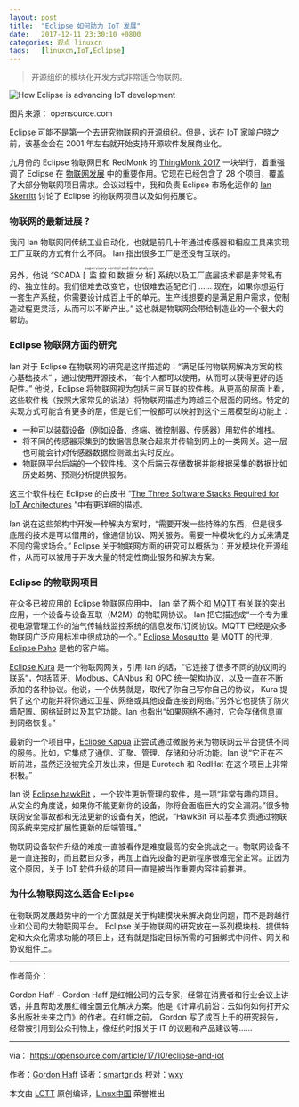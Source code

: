 ```yaml
---
layout: post
title:	"Eclipse 如何助力 IoT 发展"
date:	2017-12-11 23:30:10 +0800 
categories:	观点 linuxcn 
tags:	[linuxcn,IoT,Eclipse]
---
```




> 
> 开源组织的模块化开发方式非常适合物联网。
> 
> 
> 


![How Eclipse is advancing IoT development](/Asserts/Images//attachment/album/201712/11/233019xkql6hj2hsyhadll.png "How Eclipse is advancing IoT development")


图片来源： opensource.com


[Eclipse](https://www.eclipse.org/home/) 可能不是第一个去研究物联网的开源组织。但是，远在 IoT 家喻户晓之前，该基金会在 2001 年左右就开始支持开源软件发展商业化。


九月份的 Eclipse 物联网日和 RedMonk 的 [ThingMonk 2017](http://thingmonk.com/) 一块举行，着重强调了 Eclipse 在 [物联网发展](https://iot.eclipse.org/) 中的重要作用。它现在已经包含了 28 个项目，覆盖了大部分物联网项目需求。会议过程中，我和负责 Eclipse 市场化运作的 [Ian Skerritt](https://twitter.com/ianskerrett) 讨论了 Eclipse 的物联网项目以及如何拓展它。


### 物联网的最新进展？


我问 Ian 物联网同传统工业自动化，也就是前几十年通过传感器和相应工具来实现工厂互联的方式有什么不同。 Ian 指出很多工厂是还没有互联的。


另外，他说 “SCADA [<ruby> 监控和数据分析 <rt>  supervisory control and data analysis </rt></ruby>] 系统以及工厂底层技术都是非常私有的、独立性的。我们很难去改变它，也很难去适配它们 …… 现在，如果你想运行一套生产系统，你需要设计成百上千的单元。生产线想要的是满足用户需求，使制造过程更灵活，从而可以不断产出。” 这也就是物联网会带给制造业的一个很大的帮助。


### Eclipse 物联网方面的研究


Ian 对于 Eclipse 在物联网的研究是这样描述的：“满足任何物联网解决方案的核心基础技术” ，通过使用开源技术，“每个人都可以使用，从而可以获得更好的适配性。” 他说，Eclipse 将物联网视为包括三层互联的软件栈。从更高的层面上看，这些软件栈（按照大家常见的说法）将物联网描述为跨越三个层面的网络。特定的实现方式可能含有更多的层，但是它们一般都可以映射到这个三层模型的功能上：


* 一种可以装载设备（例如设备、终端、微控制器、传感器）用软件的堆栈。
* 将不同的传感器采集到的数据信息聚合起来并传输到网上的一类网关。这一层也可能会针对传感器数据检测做出实时反应。
* 物联网平台后端的一个软件栈。这个后端云存储数据并能根据采集的数据比如历史趋势、预测分析提供服务。


这三个软件栈在 Eclipse 的白皮书 “[The Three Software Stacks Required for IoT Architectures](https://iot.eclipse.org/resources/white-papers/Eclipse%20IoT%20White%20Paper%20-%20The%20Three%20Software%20Stacks%20Required%20for%20IoT%20Architectures.pdf) ”中有更详细的描述。


Ian 说在这些架构中开发一种解决方案时，“需要开发一些特殊的东西，但是很多底层的技术是可以借用的，像通信协议、网关服务。需要一种模块化的方式来满足不同的需求场合。” Eclipse 关于物联网方面的研究可以概括为：开发模块化开源组件，从而可以被用于开发大量的特定性商业服务和解决方案。


### Eclipse 的物联网项目


在众多已被应用的 Eclipse 物联网应用中， Ian 举了两个和 [MQTT](http://mqtt.org/) 有关联的突出应用，一个设备与设备互联（M2M）的物联网协议。 Ian 把它描述成“一个专为重视电源管理工作的油气传输线监控系统的信息发布/订阅协议。MQTT 已经是众多物联网广泛应用标准中很成功的一个。” [Eclipse Mosquitto](https://projects.eclipse.org/projects/technology.mosquitto) 是 MQTT 的代理，[Eclipse Paho](https://projects.eclipse.org/projects/technology.paho) 是他的客户端。


[Eclipse Kura](https://www.eclipse.org/kura/) 是一个物联网网关，引用 Ian 的话，“它连接了很多不同的协议间的联系”，包括蓝牙、Modbus、CANbus 和 OPC 统一架构协议，以及一直在不断添加的各种协议。他说，一个优势就是，取代了你自己写你自己的协议， Kura 提供了这个功能并将你通过卫星、网络或其他设备连接到网络。”另外它也提供了防火墙配置、网络延时以及其它功能。Ian 也指出“如果网络不通时，它会存储信息直到网络恢复。”


最新的一个项目中，[Eclipse Kapua](https://www.eclipse.org/kapua/) 正尝试通过微服务来为物联网云平台提供不同的服务。比如，它集成了通信、汇聚、管理、存储和分析功能。Ian 说“它正在不断前进，虽然还没被完全开发出来，但是 Eurotech 和 RedHat 在这个项目上非常积极。”


Ian 说 [Eclipse hawkBit](https://eclipse.org/hawkbit/) ，一个软件更新管理的软件，是一项“非常有趣的项目。从安全的角度说，如果你不能更新你的设备，你将会面临巨大的安全漏洞。”很多物联网安全事故都和无法更新的设备有关，他说，“HawkBit 可以基本负责通过物联网系统来完成扩展性更新的后端管理。”


物联网设备软件升级的难度一直被看作是难度最高的安全挑战之一。物联网设备不是一直连接的，而且数目众多，再加上首先设备的更新程序很难完全正常。正因为这个原因，关于 IoT 软件升级的项目一直是被当作重要内容往前推进。


### 为什么物联网这么适合 Eclipse


在物联网发展趋势中的一个方面就是关于构建模块来解决商业问题，而不是跨越行业和公司的大物联网平台。 Eclipse 关于物联网的研究放在一系列模块栈、提供特定和大众化需求功能的项目上，还有就是指定目标所需的可捆绑式中间件、网关和协议组件上。




---


作者简介：


Gordon Haff - Gordon Haff 是红帽公司的云专家，经常在消费者和行业会议上讲话，并且帮助发展红帽全面云化解决方案。他是《计算机前沿：云如何如何打开众多出版社未来之门》的作者。在红帽之前， Gordon 写了成百上千的研究报告，经常被引用到公众刊物上，像纽约时报关于 IT 的议题和产品建议等……




---


via： <https://opensource.com/article/17/10/eclipse-and-iot>


作者：[Gordon Haff](https://opensource.com/users/ghaff) 译者：[smartgrids](https://github.com/smartgrids) 校对：[wxy](https://github.com/wxy)


本文由 [LCTT](https://github.com/LCTT/TranslateProject) 原创编译，[Linux中国](https://linux.cn/) 荣誉推出
